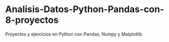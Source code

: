 # Analisis-Datos-Python-Pandas-con-8-proyectos
 Proyectos y ejercicios en Python con Pandas, Numpy y Matplotlib

